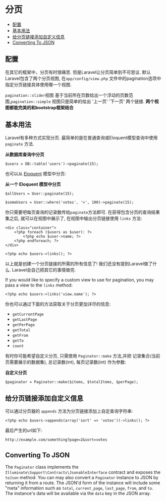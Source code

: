 # 分页

- [配置](#configuration)
- [基本用法](#usage)
- [给分页链接添加自定义信息](#appending-to-pagination-links)
- [Converting To JSON](#converting-to-json)

<a name="configuration"></a>
## 配置

在其它的框架中，分页有时很痛苦. 但是Laravel让分页简单到不可思议. 默认Laravel包含了两个分页视图, 在`app/config/view.php` 文件中的pagination选项中指定分页链接具体使用哪一个视图.

`pagination::slider`视图 基于当前所在页数给出一个浮动的页数范围,`pagination::simple` 视图只是简单的给出 '上一页' '下一页' 两个链接. **两个视图都能完美的和bootstrap框架结合**

<a name="usage"></a>
## 基本用法

Laravel有多种方式实现分页. 最简单的是在普通查询或Eloquent模型查询中使用 `paginate` 方法.

**从数据库查询中分页**

	$users = DB::table('users')->paginate(15);

也可以从 [Eloquent](/docs/eloquent) 模型中分页:

**从一个 Eloquent 模型中分页**

	$allUsers = User::paginate(15);

	$someUsers = User::where('votes', '>', 100)->paginate(15);

你只需要吧每页查询的记录数传给`paginate`方法即可. 在获得包含分页的查询结果集之后, 就可以在视图中展示了, 在视图中输出分页链接使用 `links` 方法:

	<div class="container">
		<?php foreach ($users as $user): ?>
			<?php echo $user->name; ?>
		<?php endforeach; ?>
	</div>

	<?php echo $users->links(); ?>

以上就是创建一个分页链接的所需的所有信息了! 我们还没有提到Laravel做了什么. Laravel会自己把其它的事情做完.

If you would like to specify a custom view to use for pagination, you may pass a view to the `links` method:

	<?php echo $users->links('view.name'); ?>

你也可以通过下面的方法获取关于分页更加详尽的信息:

- `getCurrentPage`
- `getLastPage`
- `getPerPage`
- `getTotal`
- `getFrom`
- `getTo`
- `count`

有时你可能希望自定义分页, 只需使用 `Paginator::make` 方法,并把 记录集合(当前页需要展示的数据集), 总记录数(int), 每页记录数(int) 作为参数:

**自定义分页**

	$paginator = Paginator::make($items, $totalItems, $perPage);

<a name="appending-to-pagination-links"></a>
## 给分页链接添加自定义信息

可以通过分页器的 `appends` 方法为分页链接添加上自定查询字符串:

	<?php echo $users->appends(array('sort' => 'votes'))->links(); ?>

最后产生的url如下:

	http://example.com/something?page=2&sort=votes

<a name="converting-to-json"></a>
## Converting To JSON

The `Paginator` class implements the `Illuminate\Support\Contracts\JsonableInterface` contract and exposes the `toJson` method. You can may also convert a `Paginator` instance to JSON by returning it from a route. The JSON'd form of the instance will include some "meta" information such as `total`, `current_page`, `last_page`, `from`, and `to`. The instance's data will be available via the `data` key in the JSON array.